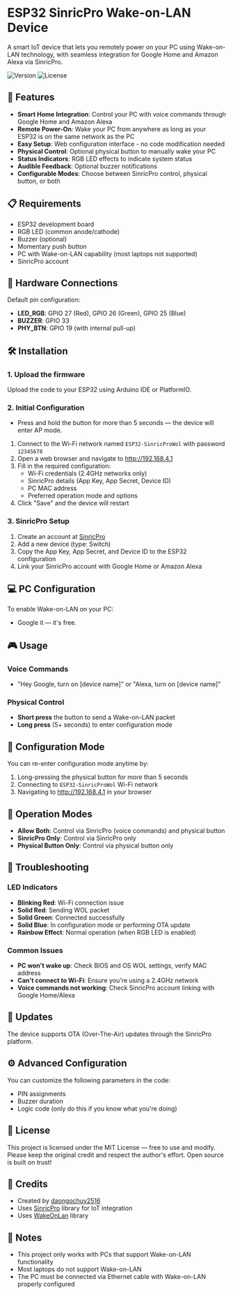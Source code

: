 # ESP32 SinricPro Wake-on-LAN Device

A smart IoT device that lets you remotely power on your PC using Wake-on-LAN technology, with seamless integration for Google Home and Amazon Alexa via SinricPro.

![Version](https://img.shields.io/badge/version-3.6.2-blue)
![License](https://img.shields.io/badge/license-MIT-green)

## 🌟 Features

- **Smart Home Integration**: Control your PC with voice commands through Google Home and Amazon Alexa
- **Remote Power-On**: Wake your PC from anywhere as long as your ESP32 is on the same network as the PC
- **Easy Setup**: Web configuration interface - no code modification needed
- **Physical Control**: Optional physical button to manually wake your PC
- **Status Indicators**: RGB LED effects to indicate system status
- **Audible Feedback**: Optional buzzer notifications
- **Configurable Modes**: Choose between SinricPro control, physical button, or both

## 📋 Requirements

- ESP32 development board
- RGB LED (common anode/cathode)
- Buzzer (optional)
- Momentary push button
- PC with Wake-on-LAN capability (most laptops not supported)
- SinricPro account

## 🔌 Hardware Connections

Default pin configuration:
- **LED_RGB**: GPIO 27 (Red), GPIO 26 (Green), GPIO 25 (Blue)
- **BUZZER**: GPIO 33
- **PHY_BTN**: GPIO 19 (with internal pull-up)

## 🛠️ Installation

### 1. Upload the firmware

Upload the code to your ESP32 using Arduino IDE or PlatformIO.

### 2. Initial Configuration

- Press and hold the button for more than 5 seconds — the device will enter AP mode.
1. Connect to the Wi-Fi network named `ESP32-SinricProWol` with password `12345678`
2. Open a web browser and navigate to http://192.168.4.1
3. Fill in the required configuration:
   - Wi-Fi credentials (2.4GHz networks only)
   - SinricPro details (App Key, App Secret, Device ID)
   - PC MAC address
   - Preferred operation mode and options
4. Click "Save" and the device will restart

### 3. SinricPro Setup

1. Create an account at [SinricPro](https://sinric.pro)
2. Add a new device (type: Switch)
3. Copy the App Key, App Secret, and Device ID to the ESP32 configuration
4. Link your SinricPro account with Google Home or Amazon Alexa

## 💻 PC Configuration

To enable Wake-on-LAN on your PC:
- Google it — it's free.

## 🎮 Usage

### Voice Commands

- "Hey Google, turn on [device name]" or "Alexa, turn on [device name]"

### Physical Control

- **Short press** the button to send a Wake-on-LAN packet
- **Long press** (5+ seconds) to enter configuration mode

## 🔄 Configuration Mode

You can re-enter configuration mode anytime by:
1. Long-pressing the physical button for more than 5 seconds
2. Connecting to `ESP32-SinricProWol` Wi-Fi network
3. Navigating to http://192.168.4.1 in your browser

## 📝 Operation Modes

- **Allow Both**: Control via SinricPro (voice commands) and physical button
- **SinricPro Only**: Control via SinricPro only
- **Physical Button Only**: Control via physical button only

## 🚨 Troubleshooting

### LED Indicators

- **Blinking Red**: Wi-Fi connection issue
- **Solid Red**: Sending WOL packet
- **Solid Green**: Connected successfully
- **Solid Blue**: In configuration mode or performing OTA update
- **Rainbow Effect**: Normal operation (when RGB LED is enabled)

### Common Issues

- **PC won't wake up**: Check BIOS and OS WOL settings, verify MAC address
- **Can't connect to Wi-Fi**: Ensure you're using a 2.4GHz network
- **Voice commands not working**: Check SinricPro account linking with Google Home/Alexa

## 🔄 Updates

The device supports OTA (Over-The-Air) updates through the SinricPro platform.

## ⚙️ Advanced Configuration

You can customize the following parameters in the code:
- PIN assignments
- Buzzer duration
- Logic code (only do this if you know what you're doing)

## 📜 License

This project is licensed under the MIT License — free to use and modify.  
Please keep the original credit and respect the author's effort. Open source is built on trust!

## 🙏 Credits

- Created by [daongochuy2516](https://github.com/daongochuy2516)
- Uses [SinricPro](https://github.com/sinricpro/esp8266-esp32-sdk) library for IoT integration
- Uses [WakeOnLan](https://github.com/a7md0/WakeOnLan) library

## 📌 Notes

- This project only works with PCs that support Wake-on-LAN functionality
- Most laptops do not support Wake-on-LAN
- The PC must be connected via Ethernet cable with Wake-on-LAN properly configured
